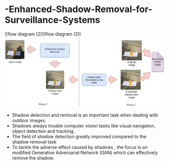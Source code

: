 # -Enhanced-Shadow-Removal-for-Surveillance-Systems
![flow diagram (2)](flow diagram (2))
![model](model.jpg)
* Shadow detection and removal is an important task when dealing with outdoor images. 
* Shadows  always trouble computer vision tasks like visual navigation, object detection and tracking.
* The field of shadow detection greatly improved compared to the shadow removal task
* To tackle the adverse effect caused by shadows , the focus is on modified Generative Adversarial Network (GAN) which can effectively remove the shadow.
